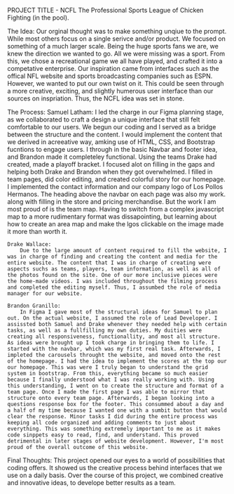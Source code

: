 PROJECT TITLE - NCFL
The Professional Sports League of Chicken Fighting (in the pool).


The Idea:
    Our orginal thought was to make something unqiue to the prompt. While most others focus on a single serivce and/or product. We focused on something of a much larger scale. Being the huge sports fans we are, we knew the direction we wanted to go. All we were missing was a sport. From this, we chose a recreational game we all have played, and crafted it into a competative enterprise. Our inspiration came from interfaces such as the offical NFL website and sports broadcasting companies such as ESPN. However, we wanted to put our own twist on it. This could be seen through a more creative, exciting, and slightly humerous user interface than our sources on inspriation. Thus, the NCFL idea was set in stone.


The Process:
    Samuel Latham:
        I led the charge in our Figma planning stage, as we collaborated to craft a design a unique interface that still felt comfortable to our users. We begun our coding and I served as a bridge between the structure and the content. I would implement the content that we derived in acreeative way, amking use of HTML, CSS, and Bootstrap fucntions to engage users. I through in the basic Navbar and footer idea, and Brandon made it completeley functional. Using the teams Drake had created, made a playoff bracket. I focused alot on filling in the gaps and helping both Drake and Brandon when they got overwhelmed. I filled in team pages, did color editing, and created colorful story for our homepage. I implemented the contact information and our company logo of Los Pollos Hermanos. The heading above the navbar on each page was also my work. along with filling in the store and pricing merchandise. But the work I am most proud of is the team map. Having to switch from a complex javascript map to a more rudimentary format was dissapointing, but learning about how to create an area map and make the lgos clickable on the image made it more than worth it.  
    
    Drake Wallace:
        Due to the large amount of content required to fill the website, I was in charge of finding and creating the content and media for the entire website. The content that I was in charge of creating were aspects suchs as teams, players, team information, as well as all of the photos found on the site. One of our more inclusive pieces were the home-made videos. I was included throughout the filming process and completed the editing myself. Thus, I assumbed the role of media manager for our website.

    Brandon Granillo:
        In Figma I gave most of the structural ideas for Samuel to plan out. On the actual website, I assumed the role of Lead Developer. I assissted both Samuel and Drake whenever they needed help with certain tasks, as well as a fullfilling my own duties. My duities were creating all responsiveness, functionallity, and most all structure. As ideas were brought up I took charge in bringing them to life. I started with the navbar, which was my first real task. Afterwards, I impleted the carousels throught the website, and moved onto the rest of the homepage. I had the idea to implement the scores at the top our our homepage. This was were I truly began to understand the grid system in bootstrap. From this, everything became so much easier because I finally understood what I was really working with. Using this understanding, I went on to create the structure and format of a team page. Once I made the first page I was able to mirror that structure onto every team page. Afterwards, I began looking into a questions response box for the footer. This consummed about a day and a half of my time because I wanted one with a sumbit button that would clear the response. Minor tasks I did during the entire process was keeping all code organized and adding comments to just about everything. This was something extremely important to me as it makes code sinppets easy to read, find, and understand. This proved detrimental in later stages of website development. However, I'm most proud of the overall outcome of this website.



Final Thoughts: 
    This project opened our eyes to a world of possibilities that coding offers. It showed us the creative process behind interfaces that we use on a daily basis. Over the course of this project, we combined creative and innovative ideas, to develope better results as a team. 
